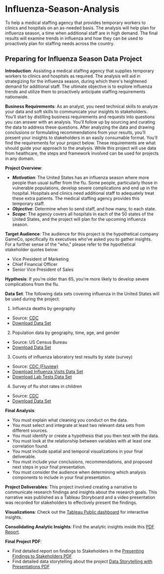 # Influenza-Season-Analysis
To help a medical staffing agency that provides temporary workers to clinics and hospitals on an as-needed basis. The analysis will help plan for influenza season, a time when additional staff are in high demand. The final results will examine trends in influenza and how they can be used to proactively plan for staffing needs across the country.
## Preparing for Influenza Season Data Project

**Introduction**: Assisting a medical staffing agency that supplies temporary workers to clinics and hospitals as required. The analysis will aid in strategizing for the influenza season, during which there's heightened demand for additional staff. The ultimate objective is to explore influenza trends and utilize them to proactively anticipate staffing requirements nationwide.

**Business Requirements**: As an analyst, you need technical skills to analyze your data and soft skills to communicate your insights to stakeholders. You’ll start by distilling business requirements and requests into questions you can answer with an analysis. You’ll follow up by sourcing and curating the data to address these questions. After analyzing the data and drawing conclusions or formulating recommendations from your results, you’ll present your insights to stakeholders in an easily consumable format. You’ll find the requirements for your project below. These requirements are what should guide your approach to the analysis. While this project will use data from healthcare, the steps and framework involved can be used for projects in any domain.
  
**Project Overview**: 
- ***Motivation***: The United States has an influenza season where more people than usual suffer from the flu. Some people, particularly those in vulnerable populations, develop severe complications and end up in the hospital. Hospitals and clinics need additional staff to adequately treat these extra patients. The medical staffing agency provides this temporary staff.
- ***Objective***: Determine when to send staff, and how many, to each state.
- ***Scope***: The agency covers all hospitals in each of the 50 states of the United States, and the project will plan for the upcoming influenza season.

**Target Audience**: The audience for this project is the hypothetical company GameCo, specifically its executives who’ve asked you to gather insights. For a further sense of the “who,” please refer to the hypothetical stakeholder quotes below:
- Vice President of Marketing
- Chief Financial Officer
- Senior Vice President of Sales

**Hypthesis**: If you're older than 65, you're more likely to develop severe complications from the flu.
  
**Data Set**: The following data sets covering influenza in the United States will be used during the project:
1. Influenza deaths by geography
  - Source: [CDC](https://wonder.cdc.gov/ucd-icd10.html)
  - [Download Data Set](https://coach-courses-us.s3.amazonaws.com/public/courses/da_program/CDC_Influenza_Deaths_edited.xlsx)
2. Population data by geography, time, age, and gender
  - Source: US Census Bureau
  - [Download Data Set](https://coach-courses-us.s3.amazonaws.com/public/courses/data-immersion/A1-A2_Influenza_Project/Census_Population_transformed_202101.csv)
3. Counts of influenza laboratory test results by state (survey)
  - Source: [CDC (Fluview)](https://gis.cdc.gov/grasp/fluview/fluportaldashboard.html)
  - [Download Influenza Visits Data Set](https://images.careerfoundry.com/public/courses/data-immersion/A1-A2_Influenza_Project/CDC_Influenza_Visits.xlsx)
  - [Download Lab Tests Data Set](https://view.officeapps.live.com/op/view.aspx?src=https%3A%2F%2Fimages.careerfoundry.com%2Fpublic%2Fcourses%2Fdata-immersion%2FA1-A2_Influenza_Project%2FCDC_Lab_Tests.xlsx&wdOrigin=BROWSELINK)
4. Survey of flu shot rates in children
  - Source: [CDC](https://www.cdc.gov/vaccines/imz-managers/nis/about.html)
  - [Download Data Set](https://view.officeapps.live.com/op/view.aspx?src=https%3A%2F%2Fimages.careerfoundry.com%2Fpublic%2Fcourses%2Fdata-immersion%2FA1-A2_Influenza_Project%2FNIS_Flu_Shot_Survey_reduced.xlsx&wdOrigin=BROWSELINK)

**Final Analysis**: 
- You must explain what cleaning you conduct on the data.
- You must select and integrate at least two relevant data sets from different sources.
- You must identify or create a hypothesis that you then test with the data.
- You must look at the relationship between variables with at least one correlation found.
- You must include spatial and temporal visualizations in your final deliverable.
- You must include your conclusions, recommendations, and proposed next steps in your final presentation.
- You must consider the audience when determining which analysis components to include in your final presentation.
  
**Project Deliverables**: This project involved creating a narrative to communicate research findings and insights about the research goals. This narrative was published as a Tableau Storyboard and a video presentation was recorded for stakeholders to effectively present the findings.

**Visualizations**: Check out the [Tableau Public dashboard](https://endalkachew-tedla.github.io/Endalkachew-Tedla-Portfolio/projects/Influenza/tableau.html) for interactive insights. 

**Consolidating Analytic Insights**: Find the analytic insights inside this [PDF Report](https://github.com/Endalkachew-Tedla/Influenza-Season-Analysis/blob/main/Task%201.10%20-%20Consolidating%20Analytical%20Insights.pdf).

**Final Project PDF**: 
- Find detailed report on findings to Stakeholders in the [Presenting Findings to Stakeholders PDF](https://github.com/Endalkachew-Tedla/Influenza-Season-Analysis/blob/main/Task%202.10%20-%20Presenting%20Findings%20to%20Stakeholders.pdf)
- Find detailed data storytelling about the project [Data Storytelling with Presentations PDF](https://github.com/Endalkachew-Tedla/Influenza-Season-Analysis/blob/main/Task%202.9%20-%20Data%20Storytelling%20with%20Presentations.pdf)

